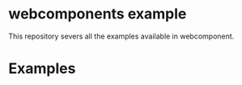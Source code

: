 # webcomponents example

This repository severs all the examples available in webcomponent. 

# Examples



